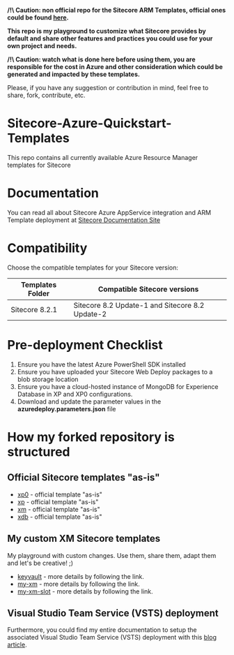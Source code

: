 __/!\ Caution: non official repo for the Sitecore ARM Templates, official ones could be found [here](https://github.com/Sitecore/Sitecore-Azure-Quickstart-Templates).__

__This repo is my playground to customize what Sitecore provides by default and share other features and practices you could use for your own project and needs.__

__/!\ Caution: watch what is done here before using them, you are responsible for the cost in Azure and other consideration which could be generated and impacted by these templates.__

Please, if you have any suggestion or contribution in mind, feel free to share, fork, contribute, etc.

# Sitecore-Azure-Quickstart-Templates
This repo contains all currently available Azure Resource Manager templates for Sitecore

# Documentation
You can read all about Sitecore Azure AppService integration and ARM Template deployment at [Sitecore Documentation Site](https://doc.sitecore.net/cloud)

# Compatibility
Choose the compatible templates for your Sitecore version:

| Templates Folder | Compatible Sitecore versions                       |
|------------------|----------------------------------------------------|
| Sitecore 8.2.1   | Sitecore 8.2 Update-1 and Sitecore 8.2 Update-2    |

# Pre-deployment Checklist
1. Ensure you have the latest Azure PowerShell SDK installed
2. Ensure you have uploaded your Sitecore Web Deploy packages to a blob storage location 
3. Ensure you have a cloud-hosted instance of MongoDB for Experience Database in XP and XP0 configurations.
4. Download and update the parameter values in the **azuredeploy.parameters.json** file

# How my forked repository is structured

## Official Sitecore templates "as-is"

* [xp0](Sitecore%208.2.1/xp0) - official template "as-is"
* [xp](Sitecore%208.2.1/xp) - official template "as-is"
* [xm](Sitecore%208.2.1/xm) - official template "as-is"
* [xdb](Sitecore%208.2.1/xdb) - official template "as-is"

## My custom XM Sitecore templates

My playground with custom changes. Use them, share them, adapt them and let's be creative! ;)

* [keyvault](Sitecore%208.2.1/keyvault) - more details by following the link.
* [my-xm](Sitecore%208.2.1/my-xm) - more details by following the link.
* [my-xm-slot](Sitecore%208.2.1/my-xm-slot) - more details by following the link.

## Visual Studio Team Service (VSTS) deployment

Furthermore, you could find my entire documentation to setup the associated Visual Studio Team Service (VSTS) deployment with this [blog article](https://alwaysupalwayson.blogspot.com/2017/03/advanced-sitecore-arm-templates.html).


